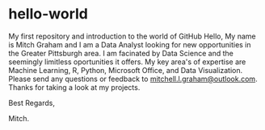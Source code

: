 # hello-world
My first repository and introduction to the world of GitHub
Hello, My name is Mitch Graham and I am a Data Analyst looking for new opportunities in the Greater Pittsburgh area. I am facinated by Data Science and the seemingly limitless oportunities it offers. My key area's of expertise are Machine Learning, R, Python, Microsoft Office, and Data Visualization. Please send any questions or feedback to mitchell.l.graham@outlook.com. Thanks for taking a look at my projects.

Best Regards,

Mitch.
